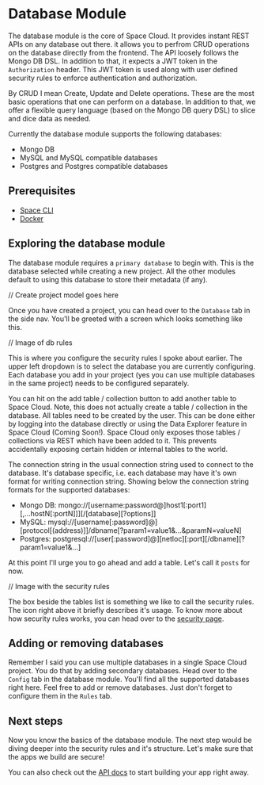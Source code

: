 # Database Module

The database module is the core of Space Cloud. It provides instant REST APIs on any database out there. it allows you to perfrom CRUD operations on the database directly from the frontend. The API loosely follows the Mongo DB DSL. In addition to that, it expects a JWT token in the `Authorization` header. This JWT token is used along with user defined security rules to enforce authentication and authorization.

By CRUD I mean Create, Update and Delete operations. These are the most basic operations that one can perform on a database. In addition to that, we offer a flexible query language (based on the Mongo DB query DSL) to slice and dice data as needed.

Currently the database module supports the following databases:
- Mongo DB
- MySQL and MySQL compatible databases
- Postgres and Postgres compatible databases

## Prerequisites
- [Space CLI](https://spaceuptech.com/docs/getting-started/space-cli)
- [Docker](https://docs.docker.com/install)

## Exploring the database module

The database module requires a `primary database` to begin with. This is the database selected while creating a new project. All the other modules default to using this database to store their metadata (if any).

// Create project model goes here

Once you have created a project, you can head over to the `Database` tab in the side nav. You'll be greeted with a screen which looks something like this.

// Image of db rules

This is where you configure the security rules I spoke about earlier. The upper left dropdown is to select the database you are currently configuring. Each database you add in your project (yes you can use multiple databases in the same project) needs to be configured separately.

You can hit on the add table / collection button to add another table to Space Cloud. Note, this does not actually create a table / collection in the database. All tables need to be created by the user. This can be done either by logging into the database directly or using the Data Explorer feature in Space Cloud (Coming Soon!). Space Cloud only exposes those tables / collections via REST which have been added to it. This prevents accidentally exposing certain hidden or internal tables to the world.

The connection string in the usual connection string used to connect to the database. It's database specific, i.e. each database may have it's own format for writing connection string. Showing below the connection string formats for the supported databases:
- Mongo DB: mongo://[username:password@]host1[:port1][,...hostN[:portN]]][/[database][?options]]
- MySQL: mysql://[username[:password]@][protocol[(address)]]/dbname[?param1=value1&...&paramN=valueN]
- Postgres: postgresql://[user[:password]@][netloc][:port][/dbname][?param1=value1&...]

At this point I'll urge you to go ahead and add a table. Let's call it `posts` for now.

// Image with the security rules

The box beside the tables list is something we like to call the security rules. The icon right above it briefly describes it's usage. To know more about how security rules works, you can head over to the [security page](https://spaceuptech.com/docs/security).

## Adding or removing databases

Remember I said you can use multiple databases in a single Space Cloud project. You do that by adding secondary databases. Head over to the `Config` tab in the database module. You'll find all the supported databases right here. Feel free to add or remove databases. Just don't forget to configure them in the `Rules` tab.

## Next steps

Now you know the basics of the database module. The next step would be diving deeper into the security rules and it's structure. Let's make sure that the apps we build are secure!

You can also check out the [API docs](https://spaceuptech.com/docs/api) to start building your app right away.
